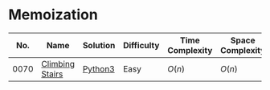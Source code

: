 # Memoization

| No.  | Name  | Solution | Difficulty | Time Complexity | Space Complexity |
| --- | --- | --- | --- | --- | --- |
| 0070 | [Climbing Stairs](https://leetcode.com/problems/climbing-stairs/) | [Python3](https://leetcode.com/problems/climbing-stairs/solutions/4181234/climbing-stairs-python-easy-explanations/) | Easy | $O(n)$ | $O(n)$ |
